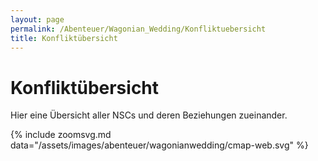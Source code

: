 ```yaml
---
layout: page
permalink: /Abenteuer/Wagonian_Wedding/Konfliktuebersicht
title: Konfliktübersicht
---
```


# Konfliktübersicht

Hier eine Übersicht aller NSCs und deren Beziehungen zueinander.

{% include zoomsvg.md data="/assets/images/abenteuer/wagonianwedding/cmap-web.svg" %}
